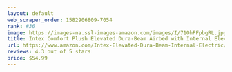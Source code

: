 ```yaml
---
layout: default 
﻿web_scraper_order: 1582906809-7054
rank: #36
image: https://images-na.ssl-images-amazon.com/images/I/71OhPFpbgRL.jpg
title: Intex Comfort Plush Elevated Dura-Beam Airbed with Internal Electric Pump, Bed Height 22", Queen
url: https://www.amazon.com/Intex-Elevated-Dura-Beam-Internal-Electric/dp/B07F39F6XR/ref=zg_mw_sporting-goods_36?_encoding=UTF8&psc=1&refRID=2VTEBFM0FKHWWGSXP9AH
reviews: 4.3 out of 5 stars
price: $54.99 
---
```

